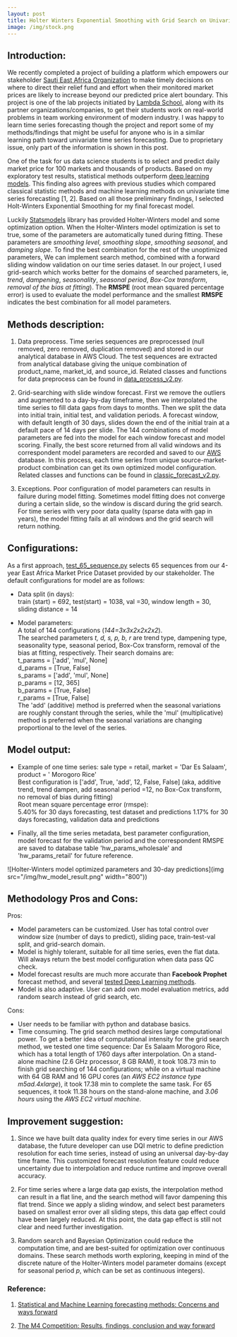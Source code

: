 ```yaml
---
layout: post
title: Holter Winters Exponential Smoothing with Grid Search on Univariate Time Series Dataset
image: /img/stock.png
---
```


## Introduction: 

We recently completed a project of building a platform which empowers our stakeholder [Sauti East Africa Organization](https://sautiafrica.org/) to make timely decisions on where to direct their relief fund and effort when their monitored market prices are likely to increase beyond our predicted price alert boundary. This project is one of the lab projects initiated by [Lambda School](https://lambdaschool.com/), along with its partner organizations/companies, to get their students work on real-world problems in team working environment of modern industry.  I was happy to learn time series forecasting though the project and report some of my methods/findings that might be useful for anyone who is in a similar learning path toward univariate time series forecasting. Due to proprietary issue, only part of the information is shown in this post.  

One of the task for us data science students is to select and predict daily market price for 100 markets and thousands of products. 
Based on my exploratory test results, statistical methods outperform [deep learning models](https://github.com/qianjing2020/Sauti-Africa-Market-Monitoring-DS/tree/master/hw-forecast/app/test). This finding also agrees with previous studies which compared classical statistic methods and machine learning methods on univariate time series forecasting [1, 2]. Based on all those preliminary findings, I selected Holt-Winters Exponential Smoothing for my final forecast model. 

Luckily [Statsmodels](https://www.statsmodels.org/dev/generated/statsmodels.tsa.holtwinters.ExponentialSmoothing.html) library has provided Holter-Winters model and some optimization option. When the Holter-Winters model optimization is set to true, some of the parameters are automatically tuned during fitting. These parameters are _smoothing level_, _smoothing slope_, _smoothing seasonal_, and _damping slope_.  To find the best combination for the rest of the unoptimized parameters, We can implement search method, combined with a forward sliding window validation on our time series dataset. In our project, I used grid-search which works better for the domains of searched parameters, ie, _trend_, _dampening_, _seasonality_, _seasonal period_, _Box-Cox transform_, _removal of the bias at fitting_). The **RMSPE** (root mean squared percentage error) is used to evaluate the model performance and the smallest **RMSPE** indicates the best combination for all model parameters. 

## Methods description: 
1. Data preprocess. Time series sequences are preprocessed (null removed, zero removed, duplication removed) and stored in our analytical database in AWS Cloud. The test sequences are extracted from analytical database giving the unique combination of product_name, market_id, and source_id. Related classes and functions for data preprocess can be found in [data_process_v2.py]('https://github.com/qianjing2020/Sauti-Africa-Market-Monitoring-DS/blob/master/hw-forecast/app/code/data_process_v2.py').

2. Grid-searching with slide window forecast. First we remove the outliers and augmented to a day-by-day timeframe, then we interpolated the time series to fill data gaps from days to months. Then we split the data into initial train, initial test, and validation periods. A forecast window, with default length of 30 days, slides down the end of the initial train at a default pace of 14 days per slide. The 144 combinations of model parameters are fed into the model for each window forecast and model scoring.  Finally, the best score returned from all valid windows and its correspondent model parameters are recorded and saved to our [AWS](https://aws.amazon.com/) database.  In this process, each time series from unique source-market-product combination can get its own optimized model configuration. Related classes and functions can be found in [classic_forecast_v2.py](https://github.com/qianjing2020/Sauti-Africa-Market-Monitoring-DS/blob/master/hw-forecast/app/code/classic_forecast_v2.py).

3. Exceptions. Poor configuration of model parameters can results in failure during model fitting. Sometimes model fitting does not converge during a certain slide, so the window is discard during the grid search. For time series with very poor data quality (sparse data with gap in years), the model fitting fails at all windows and the grid search will return nothing. 

## Configurations:
As a first approach, [test_65_sequence.py](https://github.com/qianjing2020/Sauti-Africa-Market-Monitoring-DS/blob/master/hw-forecast/app/test/test_65_sequence.py) selects 65 sequences from our 4-year East Africa Market Price Dataset provided by our stakeholder. The default configurations for model are as follows:

* Data split (in days):\
train (start) = 692,
test(start) = 1038,
val =30,
window length = 30, 
sliding distance = 14

* Model parameters:\
A total of 144 configurations (_144=3x3x2x2x2x2_). \
The searched parameters *t, d, s, p, b, r* are trend type, dampening type, seasonality type, seasonal period, Box-Cox transform, removal of the bias at fitting, respectively. Their search domains are: \
t_params = ['add', 'mul', None]\
d_params = [True, False]\
s_params = ['add', 'mul', None]\
p_params = [12, 365]\
b_params = [True, False]\
r_params = [True, False]\
The 'add' (additive) method is preferred when the seasonal variations are roughly constant through the series, while the 'mul' (multiplicative) method is preferred when the seasonal variations are changing proportional to the level of the series. 

## Model output: 
* Example of one time series: sale type = retail, market = 'Dar Es Salaam', product = ' Morogoro Rice'\
Best configuration is ['add', True, 'add', 12, False, False]
(aka, additive trend, trend dampen, add seasonal period =12, no Box-Cox transform, no removal of bias during fitting)\
Root mean square percentage error (rmspe):\
5.40% for 30 days forecasting, test dataset and predictions
1.17% for 30 days forecasting, validation data and predictions

* Finally, all the time series metadata, best parameter configuration, model forecast for the validation period and the correspondent RMSPE are saved to database table 'hw_params_wholesale' and 'hw_params_retail' for future reference. 

![Holter-Winters model optimized parameters and 30-day predictions](img src="/img/hw_model_result.png"  width="800"))

## Methodology Pros and Cons:
Pros: 
* Model parameters can be customized. User has total control over window size (number of days to predict), sliding pace, train-test-val split, and grid-search domain. 
* Model is highly tolerant, suitable for all time series, even the flat data. Will always return the best model configuration when data pass QC check. 
* Model forecast results are much more accurate than **Facebook Prophet** forecast method, and several [tested Deep Learning methods](https://github.com/qianjing2020/Sauti-Africa-Market-Monitoring-DS/tree/master/hw-forecast/app/test). 
* Model is also adaptive. User can add own model evaluation metrics, add random search instead of grid search, etc.
   
Cons: 
* User needs to be familiar with python and database basics.
* Time consuming. The grid search method desires large computational power. To get a better idea of computational intensity for the grid search method, we tested one time sequence: Dar Es Salaam Morogoro Rice, which has a total length of 1760 days after interpolation. On a stand-alone machine (2.6 GHz processor, 8 GB RAM), it took 108.73 min to finish grid searching of 144 configurations; while on a virtual machine with 64 GB RAM and 16 GPU cores (an *AWS EC2 instance type m5ad.4xlarge*), it took 17.38 min to complete the same task. For 65 sequences, it took 11.38 hours on the stand-alone machine, and *3.06 hours* using the *AWS EC2 virtual machine*.
   
## Improvement suggestion:
1. Since we have built data quality index for every time series in our AWS database, the future developer can use DQI metric to define prediction resolution for each time series, instead of using an universal day-by-day time frame. This customized forecast resolution feature could reduce uncertainty due to interpolation and reduce runtime and improve overall accuracy. 
   
2. For time series where a large data gap exists, the interpolation method can result in a flat line, and the search method will favor dampening this flat trend. Since we apply a sliding window, and select best parameters based on smallest error over all sliding steps, this data gap effect could have been largely reduced. At this point, the data gap effect is still not clear and need further investigation.
   
3. Random search and Bayesian Optimization could reduce the computation time, and are best-suited for optimization over continuous domains. These search methods worth exploring, keeping in mind of the discrete nature of the Holter-Winters model parameter domains (except for seasonal period _p_, which can be set as continuous integers). 
        
### Reference:

1. [Statistical and Machine Learning forecasting methods: Concerns and ways forward](https://journals.plos.org/plosone/article?id=10.1371/journal.pone.0194889)

2. [The M4 Competition: Results, findings, conclusion and way forward](https://www.sciencedirect.com/science/article/abs/pii/S0169207018300785)
